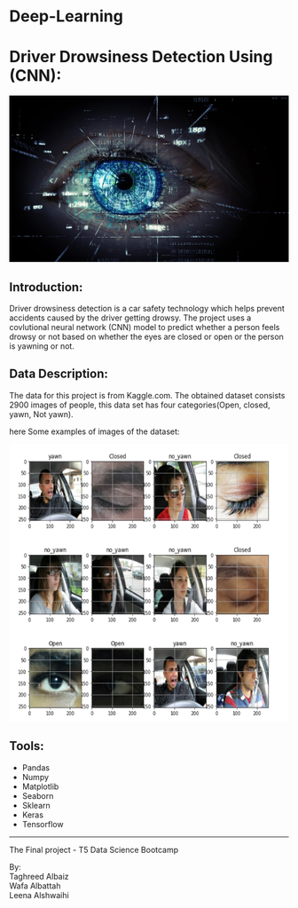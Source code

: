 # Deep-Learning
# Driver Drowsiness Detection Using (CNN):
<img src="https://github.com/talbaiz/Deep-Learning/blob/main/Images/eye-.jpg" width="800" height="300" />

## Introduction:

Driver drowsiness detection is a car safety technology which helps prevent accidents caused by the driver getting drowsy.
The project uses a covlutional neural network (CNN) model to predict whether a person feels drowsy or not based on whether the eyes are closed or open or the person is yawning or not.

## Data Description:

The data for this project is from Kaggle.com. The obtained dataset consists 2900 images of people, this data set has four categories(Open, closed, yawn, Not yawn).

here Some examples of images of the dataset:

<img src="https://github.com/talbaiz/Deep-Learning/blob/main/Images/images%20dataset.png" width="800" height="500" />

## Tools:

- Pandas
- Numpy
- Matplotlib
- Seaborn
- Sklearn
- Keras
- Tensorflow


---------------------------------------------------------
The Final project - T5 Data Science Bootcamp

By:<br />
Taghreed Albaiz<br />
Wafa Albattah<br />
Leena Alshwaihi<br />

